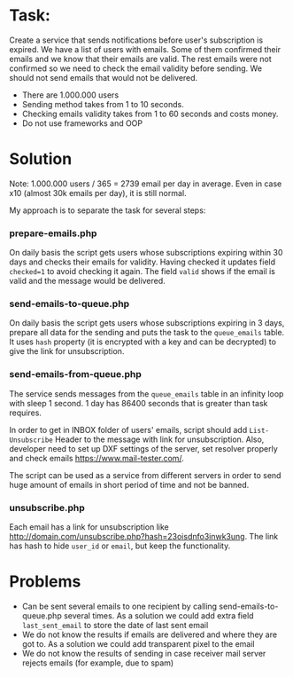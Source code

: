 # Task:
Create a service that sends notifications before user's subscription is expired. We have a list of users with emails. Some of them confirmed their emails and we know that their emails are valid. The rest emails were not confirmed so we need to check the email validity before sending. We should not send emails that would not be delivered.
* There are 1.000.000 users
* Sending method takes from 1 to 10 seconds.
* Checking emails validity takes from 1 to 60 seconds and costs money. 
* Do not use frameworks and OOP


# Solution
Note: 1.000.000  users / 365 = 2739 email per day in average. Even in case x10 (almost 30k emails per day), it is still normal.

My approach is to separate the task for several steps:

### prepare-emails.php
On daily basis the script gets users whose subscriptions expiring within 30 days and checks their emails for validity. Having checked it updates field `checked=1` to avoid checking it again. The field `valid` shows if the email is valid and the message would be delivered.

### send-emails-to-queue.php
On daily basis the script gets users whose subscriptions expiring in 3 days, prepare all data for the sending and puts the task to the `queue_emails` table. It uses `hash` property (it is encrypted with a key and can be decrypted) to give the link for unsubscription.

### send-emails-from-queue.php
The service sends messages from the `queue_emails` table in an infinity loop with sleep 1 second. 1 day has 86400 seconds that is greater than task requires. 

In order to get in INBOX folder of users' emails, script should add `List-Unsubscribe` Header to the message with link for unsubscription. Also, developer need to set up DXF settings of the server, set resolver properly and check emails https://www.mail-tester.com/.

The script can be used as a service from different servers in order to send huge amount of emails in short period of time and not be banned.

### unsubscribe.php
Each email has a link for unsubscription like http://domain.com/unsubscribe.php?hash=23oisdnfo3inwk3ung. The link has hash to hide `user_id` or `email`, but keep the functionality.


# Problems
* Can be sent several emails to one recipient by calling send-emails-to-queue.php several times. As a solution we could add extra field `last_sent_email` to store the date of last sent email
* We do not know the results if emails are delivered and where they are got to. As a solution we could add transparent pixel to the email
* We do not know the results of sending in case receiver mail server rejects emails (for example, due to spam)
